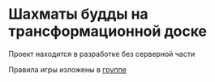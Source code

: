 # Шахматы будды на трансформационной доске

Проект находится в разработке без серверной части

Правила игры изложены в [группе](https://www.facebook.com/groups/255866512768044)
